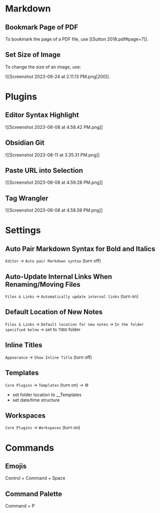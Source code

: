# Markdown

## Bookmark Page of PDF

To bookmark the page of a PDF file, use [[Sutton 2018.pdf#page=7]].

## Set Size of Image

To change the size of an image, use:

![[Screenshot 2023-09-24 at 2.11.13 PM.png|200]].

# Plugins

## Editor Syntax Highlight

![[Screenshot 2023-08-08 at 4.58.42 PM.png]]

## Obsidian Git

![[Screenshot 2023-08-11 at 3.35.31 PM.png]]

## Paste URL into Selection

![[Screenshot 2023-08-08 at 4.59.28 PM.png]]

## Tag Wrangler

![[Screenshot 2023-08-08 at 4.58.59 PM.png]]

# Settings

## Auto Pair Markdown Syntax for Bold and Italics

`Editor` -> `Auto pair Markdown syntax` (turn off)

## Auto-Update Internal Links When Renaming/Moving Files

`Files & Links` -> `Automatically update internal links` (turn on)

## Default Location of New Notes

`Files & Links` -> `Default location for new notes` -> `In the folder specified below` -> set to `TODO` folder

## Inline Titles

`Appearance` -> `Show Inline Title` (turn off)  

## Templates

`Core Plugins` -> `Templates` (turn on) -> ⚙️
- set folder location to \_\_Templates  
- set date/time structure

## Workspaces

`Core Plugins` -> `Workspaces` (turn on)

# Commands

## Emojis

Control + Command + Space

## Command Palette

Command + P

